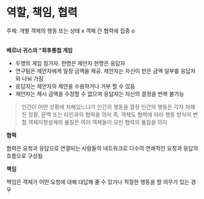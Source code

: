 # 역할, 책임, 협력

주제: 개별 객체의 행동 또는 상태 x 객체 간 협력에 집중 o <br><br>

**베르너 귀스의 "최후통첩 게임** <br>

* 두명의 게임 참가자. 한명은 제안자 한명은 응답자
* 연구팀은 제안자에게 일정 금액을 제공. 제안자는 자신이 받은 금액 일부를 응답자와 나눠 가짐
* 응답자는 제안자의 제안을 수용하거나 거부 할 수 있음
* 제안자는 제시 금액을 수정할 수 없으며 응답자는 자신의 결정을 번복 불가능

> 인간이 어떤 상황에 처해있느냐가 인간의 행동을 결정
> 인간의 행동은 각자 처해진 정황, 문맥 또는 타인과의 협력을 의미
> 즉, 객체도 협력에 따라 행동 방식이 변함
> 객체지향설계의 품질은 여러 객체들이 모인 협력의 품질을 의미


**협력** <br>

협력은 요청과 응답으로 연결되는 사람들의 네트워크로 다수의 연쇄적인 요청과 응답의 흐름으로 구성됨 <br>

**책임** <br>

책임은 객체가 어떤 요청에 대해 대답해 줄 수 있거나 적절한 행동을 할 의무가 있는 경우<br>



